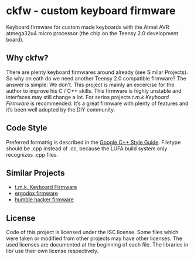 ckfw - custom keyboard firmware
===============================

Keyboard firmware for custom made keyboards with the Atmel AVR atmega32u4 micro
processor (the chip on the Teensy 2.0 development board).

Why ckfw?
---------

There are plenty keyboard firmwares around already (see Similar Projects). So
why on eath do we need another Teensy 2.0 compatible firmware? The answer is
simple: We don’t. This project is mainly an excercise for the author to improve
his C / C++ skills.
This firmware is highly unstable and interfaces may still change a lot. For
serios projects *t.m.k Keyboard Firmware* is recommended. It’s a great firmware
with plenty of features and it’s been well adopted by the DIY community.

Code Style
----------

Preferred formattig is described in the [Google C++ Style Guide](/c++-style/).
Filetype should be .cpp instead of .cc, because the LUFA build system only
recognizes .cpp files.

[c++-style]: http://google-styleguide.googlecode.com/svn/trunk/cppguide.xml

Similar Projects
----------------

* [t.m.k. Keyboard Firmware](https://github.com/somemetricprefix/tmk_keyboard)
* [ergodox firmware](https://github.com/benblazak/ergodox-firmware)
* [humble hacker firmware](https://github.com/humblehacker/firmware)

License
-------

Code of this project is licensed under the ISC license. Some files which were
taken or modified from other projects may have other licenses. The used licenses
are documented at the beginning of each file. The libraries in lib/ use their
own license respectively.
